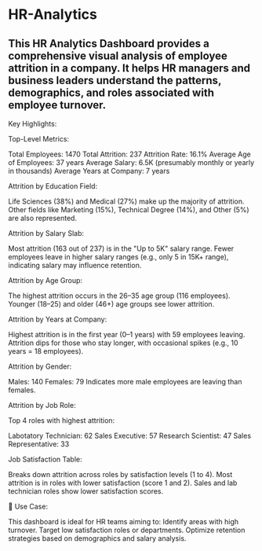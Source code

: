 # HR-Analytics
## This HR Analytics Dashboard provides a comprehensive visual analysis of employee attrition in a company. It helps HR managers and business leaders understand the patterns, demographics, and roles associated with employee turnover.

Key Highlights:


Top-Level Metrics:

Total Employees: 1470
Total Attrition: 237
Attrition Rate: 16.1%
Average Age of Employees: 37 years
Average Salary: 6.5K (presumably monthly or yearly in thousands)
Average Years at Company: 7 years

Attrition by Education Field:

Life Sciences (38%) and Medical (27%) make up the majority of attrition.
Other fields like Marketing (15%), Technical Degree (14%), and Other (5%) are also represented.

Attrition by Salary Slab:

Most attrition (163 out of 237) is in the "Up to 5K" salary range.
Fewer employees leave in higher salary ranges (e.g., only 5 in 15K+ range), indicating salary may influence retention.

Attrition by Age Group:

The highest attrition occurs in the 26–35 age group (116 employees).
Younger (18–25) and older (46+) age groups see lower attrition.

Attrition by Years at Company:

Highest attrition is in the first year (0–1 years) with 59 employees leaving.
Attrition dips for those who stay longer, with occasional spikes (e.g., 10 years = 18 employees).

Attrition by Gender:

Males: 140
Females: 79
Indicates more male employees are leaving than females.

Attrition by Job Role:

Top 4 roles with highest attrition:

Labotatory Technician: 62
Sales Executive: 57
Research Scientist: 47
Sales Representative: 33

Job Satisfaction Table:

Breaks down attrition across roles by satisfaction levels (1 to 4).
Most attrition is in roles with lower satisfaction (score 1 and 2).
Sales and lab technician roles show lower satisfaction scores.

🎯 Use Case:

This dashboard is ideal for HR teams aiming to:
Identify areas with high turnover.
Target low satisfaction roles or departments.
Optimize retention strategies based on demographics and salary analysis.
